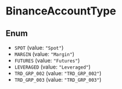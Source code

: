 # BinanceAccountType

## Enum

* `SPOT` (value: `"Spot"`)
* `MARGIN` (value: `"Margin"`)
* `FUTURES` (value: `"Futures"`)
* `LEVERAGED` (value: `"Leveraged"`)
* `TRD_GRP_002` (value: `"TRD_GRP_002"`)
* `TRD_GRP_003` (value: `"TRD_GRP_003"`)
